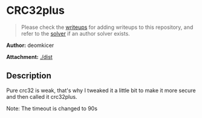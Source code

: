 # CRC32plus

> Please check the [writeups](./writeups/) for adding writeups to this repository, and refer to the [solver](./solver/) if an author solver exists.

**Author:** deomkicer

**Attachment:** [./dist](./dist)


## Description
Pure crc32 is weak, that's why I tweaked it a little bit to make it more secure and then called it crc32plus.

Note: The timeout is changed to 90s
